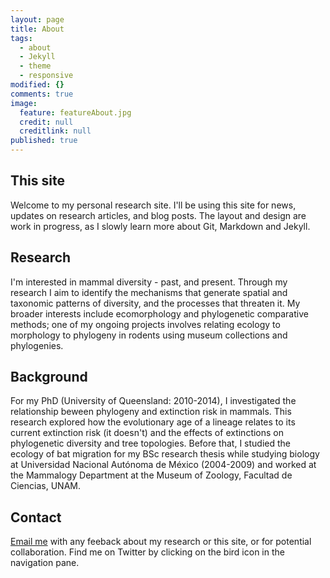 ```yaml
---
layout: page
title: About
tags: 
  - about
  - Jekyll
  - theme
  - responsive
modified: {}
comments: true
image: 
  feature: featureAbout.jpg
  credit: null
  creditlink: null
published: true
---
```





## This site
Welcome to my personal research site. I'll be using this site for news, updates on research articles, and blog posts. The layout and design are work in progress, as I slowly learn more about Git, Markdown and Jekyll. 

## Research

I'm interested in mammal diversity - past, and present. Through my research I aim to identify the mechanisms that generate spatial and taxonomic patterns of diversity, and the processes that threaten it. My broader interests include ecomorphology and phylogenetic comparative methods; one of my ongoing projects involves relating ecology to morphology to phylogeny in rodents using museum collections and phylogenies.  

## Background

For my PhD (University of Queensland: 2010-2014), I investigated the relationship beween phylogeny and extinction risk in mammals. This research explored how the evolutionary age of a lineage relates to its current extinction risk (it doesn't) and the effects of extinctions on phylogenetic diversity and tree topologies. Before that, I studied the ecology of bat migration for my BSc research thesis while studying biology at Universidad Nacional Autónoma de México (2004-2009) and worked at the Mammalogy Department at the Museum of Zoology, Facultad de Ciencias, UNAM.


## Contact 

[Email me](mailto:luisd@ciencias.unam.mx) with any feeback about my research or this site, or for potential collaboration. Find me on Twitter by clicking on the bird icon in the navigation pane.
